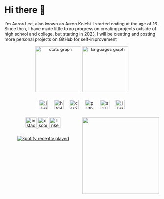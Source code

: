 # Hi there 👋

<!--
**aaronkoichi/aaronkoichi** is a ✨ _special_ ✨ repository because its `README.md` (this file) appears on your GitHub profile.
-->


I'm Aaron Lee, also known as Aaron Koichi. I started coding at the age of 16. Since then, I have made little to no progress on creating projects outside of 
high school and college, but starting in 2023, I will be creating and posting more personal projects on GitHub for self-improvement.
<div align="center">
  <img src="https://github-readme-stats.vercel.app/api?username=aaronkoichi&hide_title=false&hide_rank=false&show_icons=true&include_all_commits=true&count_private=true&disable_animations=false&theme=dracula&locale=en&hide_border=false" height="150" alt="stats graph"  />
  <img src="https://github-readme-stats.vercel.app/api/top-langs?username=aaronkoichi&locale=en&hide_title=false&layout=compact&card_width=320&langs_count=5&theme=dracula&hide_border=false" height="150" alt="languages graph"  />
</div>

###

<div align="center">
  <img src="https://cdn.jsdelivr.net/gh/devicons/devicon/icons/javascript/javascript-original.svg" height="30" alt="javascript logo"  />
  <img width="12" />
  <img src="https://cdn.jsdelivr.net/gh/devicons/devicon/icons/html5/html5-original.svg" height="30" alt="html5 logo"  />
  <img width="12" />
  <img src="https://cdn.jsdelivr.net/gh/devicons/devicon/icons/css3/css3-original.svg" height="30" alt="css3 logo"  />
  <img width="12" />
  <img src="https://cdn.jsdelivr.net/gh/devicons/devicon/icons/python/python-original.svg" height="30" alt="python logo"  />
  <img width="12" />
  <img src="https://cdn.jsdelivr.net/gh/devicons/devicon/icons/scala/scala-original.svg" height="30" alt="scala logo"  />
  <img width="12" />
  <img src="https://cdn.jsdelivr.net/gh/devicons/devicon/icons/java/java-original.svg" height="30" alt="java logo"  />
</div>

###

<img align="right" height="250" src="https://i.imgur.com/2suqwdN.jpeg"  />

###

<div align="center">
  <a href="https://www.instagram.com/aaronkoichi" target="_blank">
    <img src="https://img.shields.io/static/v1?message=Instagram&logo=instagram&label=&color=E4405F&logoColor=white&labelColor=&style=for-the-badge" height="35" alt="instagram logo"  />
  </a>
  <a href="https://www.discord.com/users/266930550818734080" target="_blank">
    <img src="https://img.shields.io/static/v1?message=Discord&logo=discord&label=&color=7289DA&logoColor=white&labelColor=&style=for-the-badge" height="35" alt="discord logo"  />
  </a>
  <a href="https://www.linkedin.com/in/zhe-tse-lee/" target="_blank">
    <img src="https://img.shields.io/static/v1?message=LinkedIn&logo=linkedin&label=&color=0077B5&logoColor=white&labelColor=&style=for-the-badge" height="35" alt="linkedin logo"  />
  </a>
</div>

###

<div align="center">
  <a href="https://open.spotify.com/user/l6rp3r7cg3ihdczthueabnzd7">
    <img src="https://spotify-recently-played-readme.vercel.app/api?user=l6rp3r7cg3ihdczthueabnzd7&count=1" alt="Spotify recently played"  />
  </a>
</div>

###
